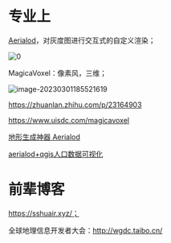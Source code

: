 # 专业上

[Aerialod](http://ephtracy.github.io/index.html?page=aerialod#ss-carousel_ss)，对灰度图进行交互式的自定义渲染；

![0](D:\programlan\git-demo\收藏夹-0301.assets\snap2019-10-27-03-31-23.png)

MagicaVoxel：像素风，三维；

![image-20230301185521619](D:\programlan\git-demo\收藏夹-0301.assets\image-20230301185521619.png)

https://zhuanlan.zhihu.com/p/23164903

https://www.uisdc.com/magicavoxel

[地形生成神器 Aerialod](https://zhuanlan.zhihu.com/p/157686827)

[aerialod+qgis人口数据可视化](https://zhuanlan.zhihu.com/p/293941136)



# 前辈博客

https://sshuair.xyz/；

全球地理信息开发者大会：http://wgdc.taibo.cn/